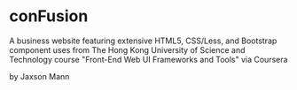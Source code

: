 # conFusion
A business website featuring extensive HTML5, CSS/Less, and Bootstrap component uses from The Hong Kong University of Science and Technology course "Front-End Web UI Frameworks and Tools" via Coursera

by Jaxson Mann
